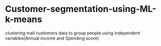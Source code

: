 # Customer-segmentation-using-ML-k-means
clustering mall customers  data to group people using independent variables(Annual income and Spending score)
